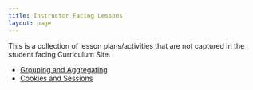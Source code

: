 ```yaml
---
title: Instructor Facing Lessons
layout: page
---
```


This is a collection of lesson plans/activities that are not captured in the student facing Curriculum Site.

* [Grouping and Aggregating](/module2/lessons/grouping_and_aggregating/index.html)
* [Cookies and Sessions](/module2/lessons/cookies_and_sessions.html)
